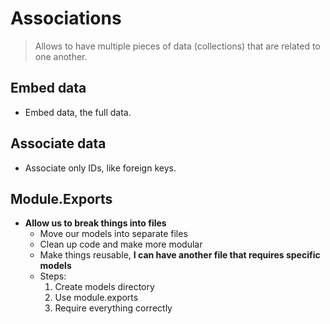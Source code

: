 # Associations

> Allows to have multiple pieces of data (collections) that are related to one another.

## Embed data
 * Embed data, the full data.

## Associate data
 * Associate only IDs, like foreign keys.

## Module.Exports
 * <b>Allow us to break things into files</b>
    * Move our models into separate files
    * Clean up code and make more modular <br>
    * Make things reusable, <b>I can have another file that requires specific models</b>
    * Steps: <br>
       1. Create models directory
       2. Use module.exports
       3. Require everything correctly
